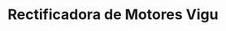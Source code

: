 ---
title: "Rectificadora de Motores Vigu"
url: /quilpue/rectificadora-de-motores-vigu/
shop: reparación de automóviles
---